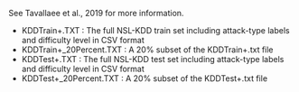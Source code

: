 See Tavallaee et al., 2019 for more information.

- KDDTrain+.TXT : The full NSL-KDD train set including attack-type labels and difficulty level in CSV format
- KDDTrain+_20Percent.TXT : A 20% subset of the KDDTrain+.txt file
- KDDTest+.TXT : The full NSL-KDD test set including attack-type labels and difficulty level in CSV format
- KDDTest+_20Percent.TXT : A 20% subset of the KDDTest+.txt file
